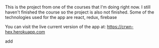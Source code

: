 This is the project from one of the courses that I'm doing right now.
I still haven't finished the course so the project is also not finished.
Some of the technologies used for the app are react, redux, firebase

You can visit the live current version of the app at: https://crwn-hex.herokuapp.com

add
